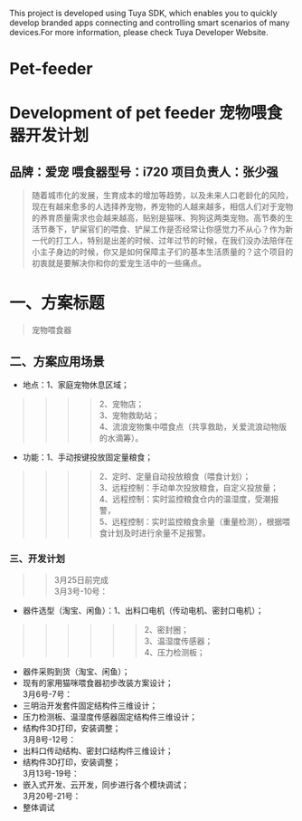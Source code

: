 This project is developed using Tuya SDK, which enables you to quickly develop branded apps connecting and controlling smart scenarios of many devices.For more information, please check Tuya Developer Website.
# Pet-feeder
Development of pet feeder
宠物喂食器开发计划
==
品牌：爱宠                    喂食器型号：i720             项目负责人：张少强
-------
>随着城市化的发展，生育成本的增加等趋势，以及未来人口老龄化的风险，现在有越来愈多的人选择养宠物，养宠物的人越来越多，相信人们对于宠物的养育质量需求也会越来越高，贴别是猫咪、狗狗这两类宠物。高节奏的生活节奏下，铲屎官们的喂食、铲屎工作是否经常让你感觉力不从心？作为新一代的打工人，特别是出差的时候、过年过节的时候，在我们没办法陪伴在小主子身边的时候，你又是如何保障主子们的基本生活质量的？这个项目的初衷就是要解决你和你的爱宠生活中的一些痛点。
# 一、方案标题
>宠物喂食器
## 二、方案应用场景
* 地点：1、家庭宠物休息区域；<br>
>>>>2、宠物店；<br>
>>>>3、宠物救助站；<br>
>>>>4、流浪宠物集中喂食点（共享救助，关爱流浪动物版的水滴筹）。<br>
* 功能：1、手动按键投放固定量粮食；<br>
>>>>2、定时、定量自动投放粮食（喂食计划）；<br>
>>>>3、远程控制：手动单次投放粮食，自定义投放量；<br>
>>>>4、远程控制：实时监控粮食仓内的温湿度，受潮报警，<br>
>>>>5、远程控制：实时监控粮食余量（重量检测），根据喂食计划及时进行余量不足报警。<br>
### 三、开发计划
>>3月25日前完成<br>
>>3月3号-10号：<br>
* 器件选型（淘宝、闲鱼）：1、出料口电机（传动电机、密封口电机）；<br>
>>>>>>2、密封圈；<br>
>>>>>>3、温湿度传感器；<br>
>>>>>>4、压力检测板；<br>
* 器件采购到货（淘宝、闲鱼）；<br>
* 现有的家用猫咪喂食器初步改装方案设计；<br>
3月6号-7号：<br>
* 三明治开发套件固定结构件三维设计；<br>
* 压力检测板、温湿度传感器固定结构件三维设计；<br>
* 结构件3D打印，安装调整；<br>
3月8号-12号：<br>
* 出料口传动结构、密封口结构件三维设计；<br>
* 结构件3D打印，安装调整；<br>
3月13号-19号：<br>
* 嵌入式开发、云开发，同步进行各个模块调试；<br>
3月20号-21号：<br>
* 整体调试<br>
